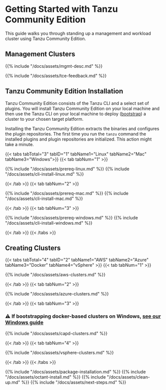 # Getting Started with Tanzu Community Edition

This guide walks you through standing up a management and workload cluster using
Tanzu Community Edition.

## Management Clusters

{{% include "/docs/assets/mgmt-desc.md" %}}

{{% include "/docs/assets/tce-feedback.md" %}}

## Tanzu Community Edition Installation

Tanzu Community Edition consists of the Tanzu CLI and a select set of plugins. You will install Tanzu Community Edition on your local machine and then use the Tanzu CLI on your local machine to deploy ([bootstrap](../glossary/#bootstrap)) a cluster to your chosen target platform.

Installing the Tanzu Community Edition extracts the binaries and configures the plugin repositories. The first time you run the `tanzu` command the installed plugins and plugin repositories are initialized. This action might take a minute.

{{< tabs tabTotal="3" tabID="1" tabName1="Linux" tabName2="Mac" tabName3="Windows">}}
{{< tab tabNum="1" >}}

{{% include "/docs/assets/prereq-linux.md" %}}
{{% include "/docs/assets/cli-install-linux.md" %}}

{{< /tab >}}
{{< tab tabNum="2" >}}

{{% include "/docs/assets/prereq-mac.md" %}}
{{% include "/docs/assets/cli-install-mac.md" %}}

{{< /tab >}}
{{< tab tabNum="3" >}}

{{% include "/docs/assets/prereq-windows.md" %}}
{{% include "/docs/assets/cli-install-windows.md" %}}

{{< /tab >}}
{{< /tabs >}}

## Creating Clusters

{{< tabs tabTotal="4" tabID="2" tabName1="AWS" tabName2="Azure" tabName3="Docker" tabName4="vSphere" >}}
{{< tab tabNum="1" >}}

{{% include "/docs/assets/aws-clusters.md" %}}

{{< /tab >}}
{{< tab tabNum="2" >}}

{{% include "/docs/assets/azure-clusters.md" %}}

{{< /tab >}}
{{< tab tabNum="3" >}}

### ⚠️ If bootstrapping docker-based clusters on Windows, [see our Windows guide](../ref-windows-capd)

{{% include "/docs/assets/capd-clusters.md" %}}

{{< /tab >}}
{{< tab tabNum="4" >}}

{{% include "/docs/assets/vsphere-clusters.md" %}}

{{< /tab >}}
{{< /tabs >}}

{{% include "/docs/assets/package-installation.md" %}}
{{% include "/docs/assets/octant-install.md" %}}
{{% include "/docs/assets/clean-up.md" %}}
{{% include "/docs/assets/next-steps.md" %}}
